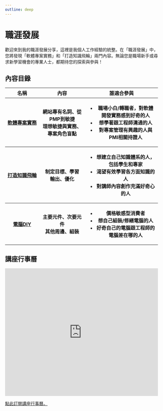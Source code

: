 ```yaml
---
outline: deep
---
```


# 職涯發展

歡迎來到我的職涯發展分享，這裡是我個人工作經驗的統整。在「職涯發展」中，您將發現「軟體專案實務」和「打造知識飛輪」兩門內容。無論您是職場新手或尋求新學習機會的專業人士，都期待您的探索與參與！

## 內容目錄

<table>
    <thead>
        <tr>
            <th>名稱</th>
            <th>內容</th>
            <th>誰適合參與</th>
        </tr>
    </thead>
    <tbody>
        <tr>
            <th>
                <a style="white-space: nowrap;" href="./software">
                軟體專案實務</a>
            </th>
            <th>
                網站專有名詞、從PMP到敏捷<br>理想敏捷與實務、專案角色盲點
            </th>
            <th>
               <ul>
                    <li>職場小白/轉職者，對軟體開發實務感到好奇的人</li>
                    <li>想學著跟工程師溝通的人</li>
                    <li>對專案管理有興趣的人與PMI相關持證人</li>
                </ul>
            </th>
        </tr>
          <tr>
            <th>
                <a style="white-space: nowrap;" href="./software">
                打造知識飛輪</a>
            </th>
            <th>
                制定目標、學習<br>輸出、優化
            </th>
            <th>
               <ul>
                    <li>想建立自己知識體系的人，包括學生和專家</li>
                    <li>渴望有效學習各方面知識的人</li>
                    <li>對講師內容創作充滿好奇心的人</li>
                </ul>
            </th>
        </tr>
                <tr>
            <th>
                <a style="white-space: nowrap;" href="./computer">
                電腦DIY</a>
            </th>
            <th>
                主要元件、次要元件<br>其他周邊、組裝
            </th>
            <th>
               <ul>
                    <li>價格敏感型消費者</li>
                    <li>想自己組裝/修繕電腦的人</li>
                    <li>好奇自己的電腦跟工程師的電腦差在哪的人</li>
                </ul>
            </th>
        </tr>
    </tbody>
</table>

## 講座行事曆

<iframe src="https://calendar.google.com/calendar/embed?height=600&wkst=2&bgcolor=%23ffffff&ctz=Asia%2FTaipei&showPrint=0&showDate=1&showTabs=0&showCalendars=0&showTz=0&showTitle=0&hl=zh_TW&src=ZTlkYmE0YWQyYTBhNzEyZjgwMDZhZmE3NWI1NTM5MjllMjg2MWJjYmU1MTFlNmMzYzEyNWU2YTcwMmQ3NzNkZEBncm91cC5jYWxlbmRhci5nb29nbGUuY29t&src=emgtdHcudGFpd2FuI2hvbGlkYXlAZ3JvdXAudi5jYWxlbmRhci5nb29nbGUuY29t&color=%23E4C441&color=%234285F4" style="border-width:0" width="100%" height="420" frameborder="0" scrolling="no"></iframe>

<a href="https://calendar.google.com/calendar/u/0?cid=ZTlkYmE0YWQyYTBhNzEyZjgwMDZhZmE3NWI1NTM5MjllMjg2MWJjYmU1MTFlNmMzYzEyNWU2YTcwMmQ3NzNkZEBncm91cC5jYWxlbmRhci5nb29nbGUuY29t" target="_blank">點此訂閱講座行事曆。</a>
